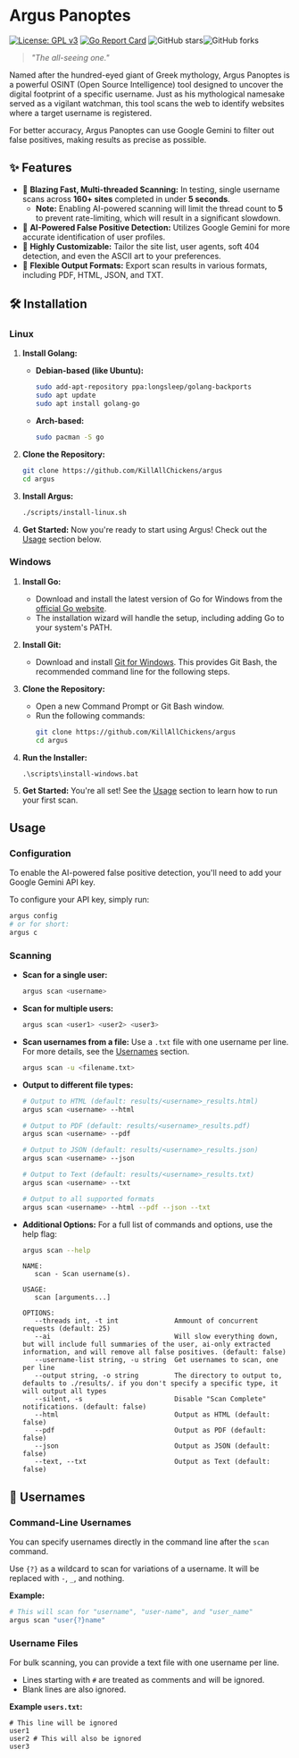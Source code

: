 # Argus Panoptes

[![License: GPL v3](https://img.shields.io/badge/License-GPL_v3-blue.svg)](https://www.gnu.org/licenses/gpl-3.0)
[![Go Report Card](https://goreportcard.com/badge/github.com/KillAllChickens/argus)](https://goreportcard.com/report/github.com/KillAllChickens/argus)
![GitHub stars](https://img.shields.io/github/stars/KillAllChickens/argus?style=social)![GitHub forks](https://img.shields.io/github/forks/KillAllChickens/argus?style=social)

> *"The all-seeing one."*

Named after the hundred-eyed giant of Greek mythology, Argus Panoptes is a powerful OSINT (Open Source Intelligence) tool designed to uncover the digital footprint of a specific username. Just as his mythological namesake served as a vigilant watchman, this tool scans the web to identify websites where a target username is registered.

For better accuracy, Argus Panoptes can use Google Gemini to filter out false positives, making results as precise as possible.

## ✨ Features

*   🚀 **Blazing Fast, Multi-threaded Scanning:** In testing, single username scans across **160+ sites** completed in under **5 seconds**.
    *   **Note:** Enabling AI-powered scanning will limit the thread count to **5** to prevent rate-limiting, which will result in a significant slowdown.
*   🤖 **AI-Powered False Positive Detection:** Utilizes Google Gemini for more accurate identification of user profiles.
*   🔧 **Highly Customizable:** Tailor the site list, user agents, soft 404 detection, and even the ASCII art to your preferences.
*   📄 **Flexible Output Formats:** Export scan results in various formats, including PDF, HTML, JSON, and TXT.

## 🛠️ Installation

### Linux

1.  **Install Golang:**
    *   **Debian-based (like Ubuntu):**
        ```bash
        sudo add-apt-repository ppa:longsleep/golang-backports
        sudo apt update
        sudo apt install golang-go
        ```
    *   **Arch-based:**
        ```bash
        sudo pacman -S go
        ```

2.  **Clone the Repository:**
    ```bash
    git clone https://github.com/KillAllChickens/argus
    cd argus
    ```

3.  **Install Argus:**
    ```bash
    ./scripts/install-linux.sh
    ```

4.  **Get Started:**
    Now you're ready to start using Argus! Check out the [Usage](#usage) section below.

### Windows

1.  **Install Go:**
    *   Download and install the latest version of Go for Windows from the [official Go website](https://go.dev/dl/).
    *   The installation wizard will handle the setup, including adding Go to your system's PATH.

2.  **Install Git:**
    *   Download and install [Git for Windows](https://git-scm.com/download/win). This provides Git Bash, the recommended command line for the following steps.

3.  **Clone the Repository:**
    *   Open a new Command Prompt or Git Bash window.
    *   Run the following commands:
        ```bash
        git clone https://github.com/KillAllChickens/argus
        cd argus
        ```

4.  **Run the Installer:**
    ```batch
    .\scripts\install-windows.bat
    ```

5.  **Get Started:**
    You're all set! See the [Usage](#usage) section to learn how to run your first scan.

## Usage

### Configuration

To enable the AI-powered false positive detection, you'll need to add your Google Gemini API key.

To configure your API key, simply run:
```bash
argus config
# or for short:
argus c
```

### Scanning

*   **Scan for a single user:**
    ```bash
    argus scan <username>
    ```

*   **Scan for multiple users:**
    ```bash
    argus scan <user1> <user2> <user3>
    ```

*   **Scan usernames from a file:**
    Use a `.txt` file with one username per line. For more details, see the [Usernames](#-usernames) section.
    ```bash
    argus scan -u <filename.txt>
    ```

*   **Output to different file types:**
    ```bash
    # Output to HTML (default: results/<username>_results.html)
    argus scan <username> --html

    # Output to PDF (default: results/<username>_results.pdf)
    argus scan <username> --pdf

    # Output to JSON (default: results/<username>_results.json)
    argus scan <username> --json

    # Output to Text (default: results/<username>_results.txt)
    argus scan <username> --txt

    # Output to all supported formats
    argus scan <username> --html --pdf --json --txt
    ```

*   **Additional Options:**
    For a full list of commands and options, use the help flag:
    ```bash
    argus scan --help
    ```
    ```
    NAME:
       scan - Scan username(s).

    USAGE:
       scan [arguments...]

    OPTIONS:
       --threads int, -t int              Ammount of concurrent requests (default: 25)
       --ai                               Will slow everything down, but will include full summaries of the user, ai-only extracted information, and will remove all false positives. (default: false)
       --username-list string, -u string  Get usernames to scan, one per line
       --output string, -o string         The directory to output to, defaults to ./results/. if you don't specify a specific type, it will output all types
       --silent, -s                       Disable "Scan Complete" notifications. (default: false)
       --html                             Output as HTML (default: false)
       --pdf                              Output as PDF (default: false)
       --json                             Output as JSON (default: false)
       --text, --txt                      Output as Text (default: false)
    ```

## 📝 Usernames

### Command-Line Usernames

You can specify usernames directly in the command line after the `scan` command.

Use `{?}` as a wildcard to scan for variations of a username. It will be replaced with `-`, `_`, and nothing.

**Example:**
```bash
# This will scan for "username", "user-name", and "user_name"
argus scan "user{?}name"
```

### Username Files

For bulk scanning, you can provide a text file with one username per line.

*   Lines starting with `#` are treated as comments and will be ignored.
*   Blank lines are also ignored.

**Example `users.txt`:**
```
# This line will be ignored
user1
user2 # This will also be ignored
user3
```

